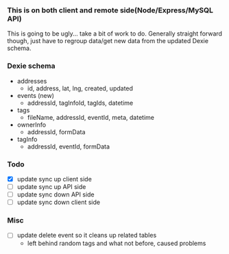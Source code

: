 ### This is on both client and remote side(Node/Express/MySQL API)
This is going to be ugly... take a bit of work to do. Generally straight forward though, just have to regroup data/get new data from the updated Dexie schema.

### Dexie schema
- addresses
    - id, address, lat, lng, created, updated
- events (new)
    - addressId, tagInfoId, tagIds, datetime
- tags
    - fileName, addressId, eventId, meta, datetime
- ownerInfo
    - addressId, formData
- tagInfo
    - addressId, eventId, formData

### Todo
- [x] update sync up client side
- [ ] update sync up API side
- [ ] update sync down API side
- [ ] update sync down client side

### Misc
- [ ] update delete event so it cleans up related tables
    - left behind random tags and what not before, caused problems